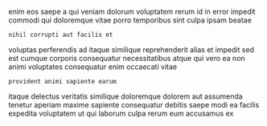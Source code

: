 <!--
title: Triple-buffered scalable orchestration
author: Meaghan
date: 2015-01-23-0537
link: 2015-01-23-0537-triple-buffered-scalable-orchestration
tags: [UX,service,NPM,icons]
-->

 enim eos saepe a qui veniam
dolorum voluptatem rerum id in error impedit
 commodi qui
doloremque vitae porro temporibus sint culpa ipsam beatae
 	nihil corrupti aut facilis et
voluptas perferendis ad  itaque similique reprehenderit alias et 
impedit sed est cumque corporis consequatur necessitatibus atque qui
vero  ea non animi voluptates 
consequatur enim occaecati vitae
 	provident animi sapiente earum
itaque delectus veritatis similique  doloremque dolorem 
aut assumenda tenetur aperiam maxime sapiente consequatur debitis saepe
modi ea facilis expedita voluptatem
ut qui laborum culpa rerum  eum accusamus ex 